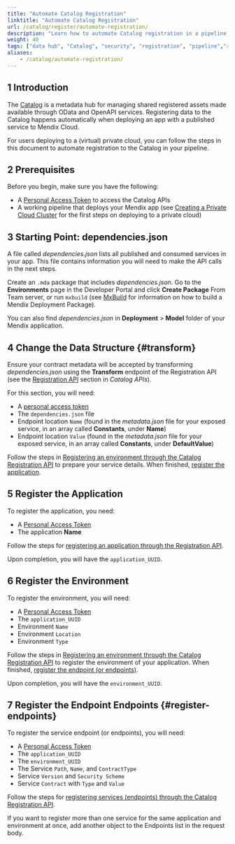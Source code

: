 ```yaml
---
title: "Automate Catalog Registration"
linktitle: "Automate Catalog Registration"
url: /catalog/register/automate-registration/
description: "Learn how to automate Catalog registration in a pipeline deploying to a (virtual) private Cloud."
weight: 40
tags: ["data hub", "Catalog", "security", "registration", "pipeline","register services"]
aliases:
    - /catalog/automate-registration/
---
```


## 1 Introduction

The [Catalog](/catalog/) is a metadata hub for managing shared registered assets made available through OData and OpenAPI services. Registering data to the Catalog happens automatically when deploying an app with a published service to Mendix Cloud.

For users deploying to a (virtual) private cloud, you can follow the steps in this document to automate registration to the Catalog in your pipeline.

## 2 Prerequisites

Before you begin, make sure you have the following:

* A [Personal Access Token](/community-tools/mendix-profile/#pat) to access the Catalog APIs
* A working pipeline that deploys your Mendix app (see [Creating a Private Cloud Cluster](/developerportal/deploy/private-cloud-cluster/) for the first steps on deploying to a private cloud) 

## 3 Starting Point: dependencies.json

A file called *dependencies.json* lists all published and consumed services in your app. This file contains information you will need to make the API calls in the next steps.

Create an `.mda` package that includes *dependencies.json*. Go to the **Environments** page in the Developer Portal and click **Create Package** From Team server, or run `mxbuild` (see [MxBuild](/refguide/mxbuild/) for information on how to build a Mendix Deployment Package).

You can also find *dependencies.json* in **Deployment** > **Model** folder of your Mendix application. 

## 4 Change the Data Structure {#transform}

Ensure your contract metadata will be accepted by transforming *dependencies.json* using the **Transform** endpoint of the Registration API (see the [Registration API](/apidocs-mxsdk/apidocs/catalog-apis/) section in *Catalog APIs*).

For this section, you will need:

* A [personal access token](/community-tools/mendix-profile/#pat)
* The `dependencies.json` file 
* Endpoint location `Name` (found in the *metadata.json* file for your exposed service, in an array called **Constants**, under **Name**)
* Endpoint location `Value` (found in the *metadata.json* file for your exposed service, in an array called **Constants**, under **DefaultValue**)

Follow the steps in [Registering an environment through the Catalog Registration API](/catalog/register/register-data/#register-environment) to prepare your service details. When finished, [register the application](#5-register-the-application).

## 5 Register the Application

To register the application, you need: 

* A [Personal Access Token](/community-tools/mendix-profile/#pat)
* The application **Name**

Follow the steps for [registering an application through the Registration API](/catalog/register/register-data/#register-application).

Upon completion, you will have the `application_UUID`.

## 6 Register the Environment 

To register the environment, you will need:

* A [Personal Access Token](/community-tools/mendix-profile/#pat)
* The `application_UUID`
* Environment `Name`
* Environment `Location`
* Environment `Type`

Follow the steps in [Registering an environment through the Catalog Registration API](/catalog/register/register-data/#register-environment) to register the environment of your application. When finished, [register the endpoint (or endpoints)](#register-endpoints).

Upon completion, you will have the `environment_UUID`.

## 7 Register the Endpoint Endpoints {#register-endpoints}

To register the service endpoint (or endpoints), you will need:

* A [Personal Access Token](/community-tools/mendix-profile/#pat)
* The `application_UUID`
* The `environment_UUID`
* The Service `Path`, `Name`, and `ContractType`
* Service `Version` and `Security Scheme`
* Service `Contract` with `Type` and `Value`

Follow the steps for [registering services (endpoints) through the Catalog Registration API](/catalog/register/register-data/#register-services).

If you want to register more than one service for the same application and environment at once, add another object to the Endpoints list in the request body.

